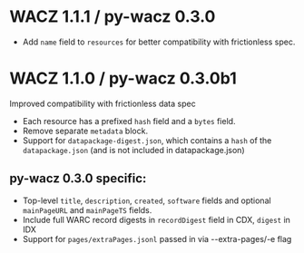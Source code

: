 # WACZ 1.1.1 / py-wacz 0.3.0

- Add `name` field to `resources` for better compatibility with frictionless spec.

# WACZ 1.1.0 / py-wacz 0.3.0b1

Improved compatibility with frictionless data spec
- Each resource has a prefixed `hash` field and a `bytes` field.
- Remove separate `metadata` block.
- Support for `datapackage-digest.json`, which contains a `hash` of the `datapackage.json` (and is not included in datapackage.json)

## py-wacz 0.3.0 specific:
- Top-level `title`, `description`, `created`, `software` fields and optional `mainPageURL` and `mainPageTS` fields.
- Include full WARC record digests in `recordDigest` field in CDX, `digest` in IDX
- Support for `pages/extraPages.jsonl` passed in via --extra-pages/-e flag
